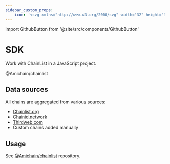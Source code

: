 ```yaml
---
sidebar_custom_props:
    icon: '<svg xmlns="http://www.w3.org/2000/svg" width="32" height="32" viewBox="0 0 24 24"><g fill="none" stroke="currentColor" stroke-linecap="round" stroke-linejoin="round" stroke-width="1.5" color="currentColor"><path d="M15 8c.65.065 1.088.211 1.414.542C17 9.135 17 10.09 17 12s0 2.865-.586 3.458c-.326.33-.764.477-1.414.542m-6 0c-.65-.065-1.088-.211-1.414-.542C7 14.865 7 13.91 7 12s0-2.865.586-3.458C7.912 8.212 8.35 8.065 9 8"/><path d="M2.5 12c0-4.478 0-6.718 1.391-8.109S7.521 2.5 12 2.5c4.478 0 6.718 0 8.109 1.391S21.5 7.521 21.5 12c0 4.478 0 6.718-1.391 8.109S16.479 21.5 12 21.5c-4.478 0-6.718 0-8.109-1.391S2.5 16.479 2.5 12"/></g></svg>'
---
```

import GithubButton from '@site/src/components/GithubButton'

# SDK

Work with ChainList in a JavaScript project.

<GithubButton href="https://github.com/Amichain/chainlist">@Amichain/chainlist</GithubButton>

## Data sources
All chains are aggregated from various sources:
- [Chainlist.org](https://chainlist.org)
- [Chainid.network](https://chainid.network)
- [Thirdweb.com](https://thirdweb.com/chainlist)
- Custom chains added manually

## Usage

See [@Amichain/chainlist](https://github.com/Amichain/chainlist) repository.